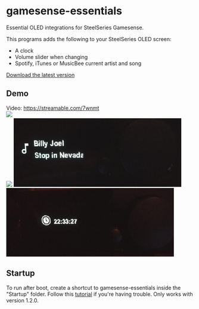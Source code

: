 # gamesense-essentials
Essential OLED integrations for SteelSeries Gamesense.

This programs adds the following to your SteelSeries OLED screen:

- A clock
- Volume slider when changing
- Spotify, iTunes or MusicBee current artist and song

[Download the latest version](https://github.com/mtricht/gamesense-essentials/releases/download/1.2.0/gamesense-essentials-1.2.0.msi)

## Demo
Video: https://streamable.com/7wnmt  
<img src="https://raw.githubusercontent.com/mtricht/gamesense-essentials/master/photos/clock.png" width="450" />  
<img src="https://raw.githubusercontent.com/mtricht/gamesense-essentials/master/photos/volume.png" width="450" />
<img src="https://github.com/bradley-r/gamesense-essentials/blob/master/photos/SpotifyMetadataDemo.jpg" width="450" />
<img src="https://github.com/bradley-r/gamesense-essentials/blob/master/photos/TimeDemo.jpg" width="450" />

## Startup
To run after boot, create a shortcut to gamesense-essentials inside the "Startup" folder. Follow this [tutorial](https://www.howtogeek.com/208224/how-to-add-programs-files-and-folders-to-system-startup-in-windows-8.1/) if you're having trouble. Only works with version 1.2.0.
